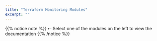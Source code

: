 ```yaml
---
title: "Terraform Monitoring Modules"
excerpt: ""
---
```


{{% notice note %}}
⇠ Select one of the modules on the left to view the documentation
{{% /notice %}}
